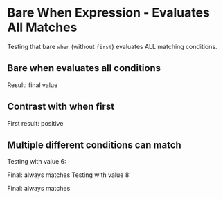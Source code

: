 # Bare When Expression - Evaluates All Matches

Testing that bare `when` (without `first`) evaluates ALL matching conditions.

## Bare when evaluates all conditions

Result: final value
## Contrast with when first

First result: positive
## Multiple different conditions can match

Testing with value 6:

Final: always matches
Testing with value 8:

Final: always matches

